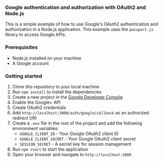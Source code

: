 ### Google authentication and authorization with OAuth2 and Node.js

This is a simple example of how to use Google's OAuth2 authentication and authorization in a Node.js application. This example uses the `passport.js` library to access Google APIs.

### Prerequisites

- Node.js installed on your machine
- A Google account

### Getting started

1. Clone this repository to your local machine
2. Run `npm install` to install the dependencies
3. Create a new project in the [Google Developer Console](https://console.developers.google.com/)
4. Enable the Google+ API
5. Create OAuth2 credentials
6. Add `http://localhost:3000/auth/google/callback` as an authorized redirect URI
7. Create a `.env` file in the root of the project and add the following environment variables:
   - `GOOGLE_CLIENT_ID` - Your Google OAuth2 client ID
   - `GOOGLE_CLIENT_SECRET` - Your Google OAuth2 client secret
   - `SESSION_SECRET` - A secret key for session management
8. Run `npm start` to start the application
9. Open your browser and navigate to `http://localhost:3000`